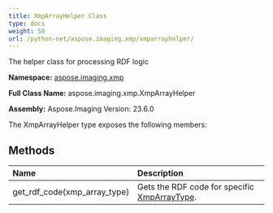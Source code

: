 ```yaml
---
title: XmpArrayHelper Class
type: docs
weight: 50
url: /python-net/aspose.imaging.xmp/xmparrayhelper/
---
```


The helper class for processing RDF logic

**Namespace:** [aspose.imaging.xmp](/imaging/python-net/aspose.imaging.xmp/)

**Full Class Name:** aspose.imaging.xmp.XmpArrayHelper

**Assembly:**  Aspose.Imaging Version: 23.6.0

The XmpArrayHelper type exposes the following members:
## **Methods**
|**Name**|**Description**|
| :- | :- |
|get_rdf_code(xmp_array_type)|Gets the RDF code for specific [XmpArrayType](/imaging/python-net/aspose.imaging.xmp/xmparraytype/).|
